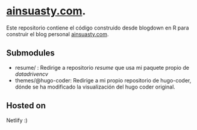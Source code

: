 # [ainsuasty.com](ainsuasty.com).
Este repositorio contiene el código construido desde blogdown en R para construir el blog personal [ainsuasty.com](ainsuasty.com).

## Submodules
- resume/ : Redirige a repositorio *resume* que usa mi paquete propio de _datadrivencv_ 
- themes/@hugo-coder: Redirige a mi propio repositorio de hugo-coder, dónde se ha modificado la visualización del hugo coder original.

## Hosted on 
Netlify :)

